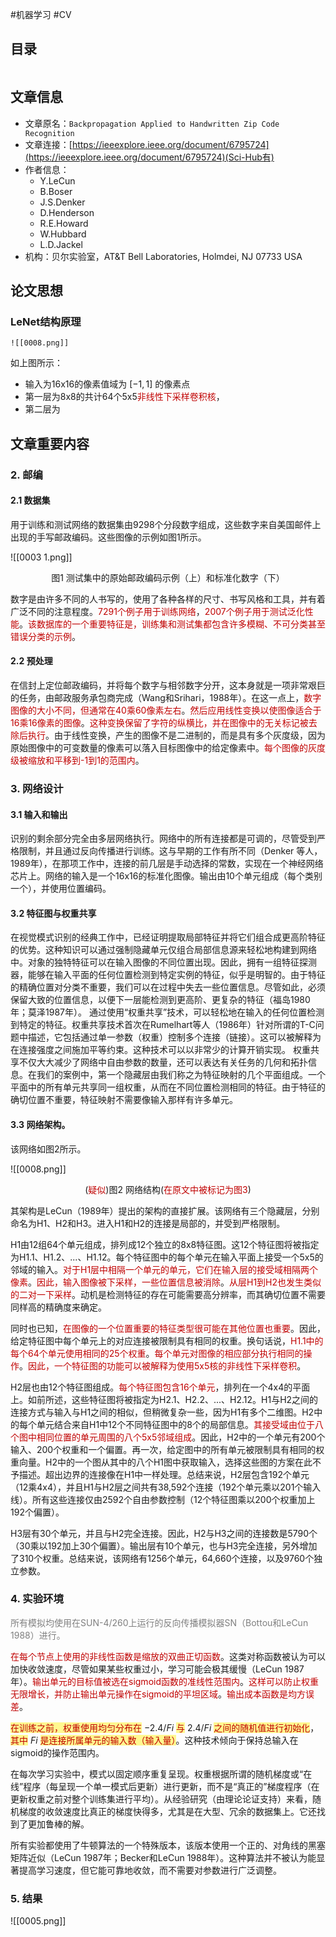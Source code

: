 #机器学习 #CV

## 目录

```toc
```

## 文章信息

- 文章原名：`Backpropagation Applied to Handwritten Zip Code Recognition` 
- 文章连接：[https://ieeexplore.ieee.org/document/6795724](https://ieeexplore.ieee.org/document/6795724)(Sci-Hub有)
- 作者信息：
	- Y.LeCun
	- B.Boser  
	- J.S.Denker  
	- D.Henderson  
	- R.E.Howard  
	- W.Hubbard  
	- L.D.Jackel  
 - 机构：贝尔实验室，AT&T Bell Laboratories, Holmdei, NJ 07733 USA

## 论文思想

### LeNet结构原理
	![[0008.png]]
如上图所示：
- 输入为16x16的像素值域为 $[-1, 1]$ 的像素点
- 第一层为8x8的共计64个5x5<font color="#c00000">非线性下采样卷积核</font>，
- 第二层为

## 文章重要内容

### 2. 邮编

#### 2.1 数据集

用于训练和测试网络的数据集由9298个分段数字组成，这些数字来自美国邮件上出现的手写邮政编码。这些图像的示例如图1所示。

![[0003 1.png]]
<center>图1 测试集中的原始邮政编码示例（上）和标准化数字（下）</center>

数字是由许多不同的人书写的，使用了各种各样的尺寸、书写风格和工具，并有着广泛不同的注意程度。<font color="#c00000">7291个例子用于训练网络</font>，<font color="#c00000">2007个例子用于测试泛化性能</font>。<font color="#c00000">该数据库的一个重要特征是，训练集和测试集都包含许多模糊、不可分类甚至错误分类的示例</font>。

#### 2.2 预处理

在信封上定位邮政编码，并将每个数字与相邻数字分开，这本身就是一项非常艰巨的任务，由邮政服务承包商完成（Wang和Srihari，1988年）。在这一点上，<font color="#c00000">数字图像的大小不同，但通常在40乘60像素左右</font>。<font color="#c00000">然后应用线性变换以使图像适合于16乘16像素的图像</font>。<font color="#c00000">这种变换保留了字符的纵横比，并在图像中的无关标记被去除后执行</font>。由于线性变换，产生的图像不是二进制的，而是具有多个灰度级，因为原始图像中的可变数量的像素可以落入目标图像中的给定像素中。<font color="#c00000">每个图像的灰度级被缩放和平移到-1到1的范围内</font>。

### 3. 网络设计

#### 3.1 输入和输出
  
识别的剩余部分完全由多层网络执行。网络中的所有连接都是可调的，尽管受到严格限制，并且通过反向传播进行训练。这与早期的工作有所不同（Denker 等人，1989年），在那项工作中，连接的前几层是手动选择的常数，实现在一个神经网络芯片上。网络的输入是一个16x16的标准化图像。输出由10个单元组成（每个类别一个），并使用位置编码。

#### 3.2 特征图与权重共享

在视觉模式识别的经典工作中，已经证明提取局部特征并将它们组合成更高阶特征的优势。这种知识可以通过强制隐藏单元仅组合局部信息源来轻松地构建到网络中。对象的独特特征可以在输入图像的不同位置出现。因此，拥有一组特征探测器，能够在输入平面的任何位置检测到特定实例的特征，似乎是明智的。由于特征的精确位置对分类不重要，我们可以在过程中失去一些位置信息。尽管如此，必须保留大致的位置信息，以便下一层能检测到更高阶、更复杂的特征（福岛1980年；莫泽1987年）。
通过使用“权重共享”技术，可以轻松地在输入的任何位置检测到特定的特征。权重共享技术首次在Rumelhart等人（1986年）针对所谓的T-C问题中描述，它包括通过单一参数（权重）控制多个连接（链接）。这可以被解释为在连接强度之间施加平等约束。这种技术可以以非常少的计算开销实现。
权重共享不仅大大减少了网络中自由参数的数量，还可以表达有关任务的几何和拓扑信息。在我们的案例中，第一个隐藏层由我们称之为特征映射的几个平面组成。一个平面中的所有单元共享同一组权重，从而在不同位置检测相同的特征。由于特征的确切位置不重要，特征映射不需要像输入那样有许多单元。

#### 3.3 网络架构。

该网络如图2所示。

![[0008.png]]
<center>(<font color="#c00000">疑似</font>)图2 网络结构(<font color="#c00000">在原文中被标记为图3</font>)</center>

其架构是LeCun（1989年）提出的架构的直接扩展。该网络有三个隐藏层，分别命名为H1、H2和H3。进入H1和H2的连接是局部的，并受到严格限制。

H1由12组64个单元组成，排列成12个独立的8x8特征图。这12个特征图将被指定为H1.1、H1.2、...、H1.12。每个特征图中的每个单元在输入平面上接受一个5x5的邻域的输入。<font color="#c00000">对于H1层中相隔一个单元的单元，它们在输入层的接受域相隔两个像素</font>。<font color="#c00000">因此，输入图像被下采样，一些位置信息被消除</font>。<font color="#c00000">从层H1到H2也发生类似的二对一下采样</font>。动机是检测特征的存在可能需要高分辨率，而其确切位置不需要同样高的精确度来确定。

同时也已知，<font color="#c00000">在图像的一个位置重要的特征类型很可能在其他位置也重要</font>。因此，给定特征图中每个单元上的对应连接被限制具有相同的权重。换句话说，<font color="#c00000">H1.1中的每个64个单元使用相同的25个权重</font>。<font color="#c00000">每个单元对图像的相应部分执行相同的操作</font>。<font color="#c00000">因此，一个特征图的功能可以被解释为使用5x5核的非线性下采样卷积</font>。

H2层也由12个特征图组成。<font color="#c00000">每个特征图包含16个单元</font>，排列在一个4x4的平面上。如前所述，这些特征图将被指定为H2.1、H2.2、...、H2.12。H1与H2之间的连接方式与输入与H1之间的相似，但稍微复杂一些，因为H1有多个二维图。H2中的每个单元结合来自H1中12个不同特征图中的8个的局部信息。<font color="#c00000">其接受域由位于八个图中相同位置的单元周围的八个5x5邻域组成</font>。因此，H2中的一个单元有200个输入、200个权重和一个偏置。再一次，给定图中的所有单元被限制具有相同的权重向量。H2中的一个图从其中的八个H1图中获取输入，选择这些图的方案在此不予描述。超出边界的连接像在H1中一样处理。总结来说，H2层包含192个单元（12乘4x4），并且H1与H2层之间共有38,592个连接（192个单元乘以201个输入线）。所有这些连接仅由2592个自由参数控制（12个特征图乘以200个权重加上192个偏置）。

H3层有30个单元，并且与H2完全连接。因此，H2与H3之间的连接数是5790个（30乘以192加上30个偏置）。输出层有10个单元，也与H3完全连接，另外增加了310个权重。总结来说，该网络有1256个单元，64,660个连接，以及9760个独立参数。

### 4. 实验环境

<font color="#7f7f7f">所有模拟均使用在SUN-4/260上运行的反向传播模拟器SN（Bottou和LeCun 1988）进行。</font>

<font color="#c00000">在每个节点上使用的非线性函数是缩放的双曲正切函数</font>。这类对称函数被认为可以加快收敛速度，尽管如果某些权重过小，学习可能会极其缓慢（LeCun 1987年）。<font color="#c00000">输出单元的目标值被选在sigmoid函数的准线性范围内</font>。<font color="#c00000">这样可以防止权重无限增长，并防止输出单元操作在sigmoid的平坦区域</font>。<font color="#c00000">输出成本函数是均方误差</font>。

<span style="background:#fff88f"><font color="#c00000">在训练之前，权重使用均匀分布在</font></span> $-2.4/Fi$ <span style="background:#fff88f"><font color="#c00000">与</font></span> $2.4/Fi$ <span style="background:#fff88f"><font color="#c00000">之间的随机值进行初始化</font></span>，<span style="background:#fff88f"><font color="#c00000">其中</font></span> $Fi$ <span style="background:#fff88f"><font color="#c00000">是连接所属单元的输入数（输入量）</font></span>。这种技术倾向于保持总输入在sigmoid的操作范围内。

在每次学习实验中，模式以固定顺序重复呈现。权重根据所谓的随机梯度或“在线”程序（每呈现一个单一模式后更新）进行更新，而不是“真正的”梯度程序（在更新权重之前对整个训练集进行平均）。从经验研究（由理论论证支持）来看，随机梯度的收敛速度比真正的梯度快得多，尤其是在大型、冗余的数据集上。它还找到了更加鲁棒的解。

所有实验都使用了牛顿算法的一个特殊版本，该版本使用一个正的、对角线的黑塞矩阵近似（LeCun 1987年；Becker和LeCun 1988年）。这种算法并不被认为能显著提高学习速度，但它能可靠地收敛，而不需要对参数进行广泛调整。

### 5. 结果





![[0005.png]]



